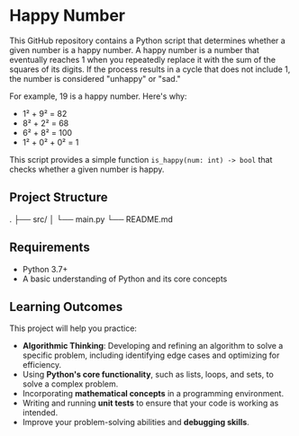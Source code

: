 # Happy Number 
This GitHub repository contains a Python script that determines whether a given number is a happy number. A happy number is a number that eventually reaches 1 when you repeatedly replace it with the sum of the squares of its digits. If the process results in a cycle that does not include 1, the number is considered "unhappy" or "sad."

For example, 19 is a happy number. Here's why:
* 1² + 9² = 82
* 8² + 2² = 68
* 6² + 8² = 100
* 1² + 0² + 0² = 1

This script provides a simple function `is_happy(num: int) -> bool` that checks whether a given number is happy.

## Project Structure
.
├── src/
│    └── main.py
└── README.md

## Requirements
* Python 3.7+
* A basic understanding of Python and its core concepts

## Learning Outcomes
This project will help you practice:
* **Algorithmic Thinking**: Developing and refining an algorithm to solve a specific problem, including identifying edge cases and optimizing for efficiency.
* Using **Python's core functionality**, such as lists, loops, and sets, to solve a complex problem.
* Incorporating **mathematical concepts** in a programming environment.
* Writing and running **unit tests** to ensure that your code is working as intended.
* Improve your problem-solving abilities and **debugging skills**.
